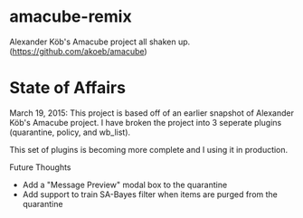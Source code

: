 amacube-remix
=============

Alexander Köb's Amacube project all shaken up. (https://github.com/akoeb/amacube)


State of Affairs
=============

March 19, 2015:
This project is based off of an earlier snapshot of Alexander Köb's Amacube project.  I have broken the project into 3 seperate plugins (quarantine, policy, and wb_list).

This set of plugins is becoming more complete and I using it in production.


Future Thoughts
- Add a "Message Preview" modal box to the quarantine
- Add support to train SA-Bayes filter when items are purged from the quarantine
